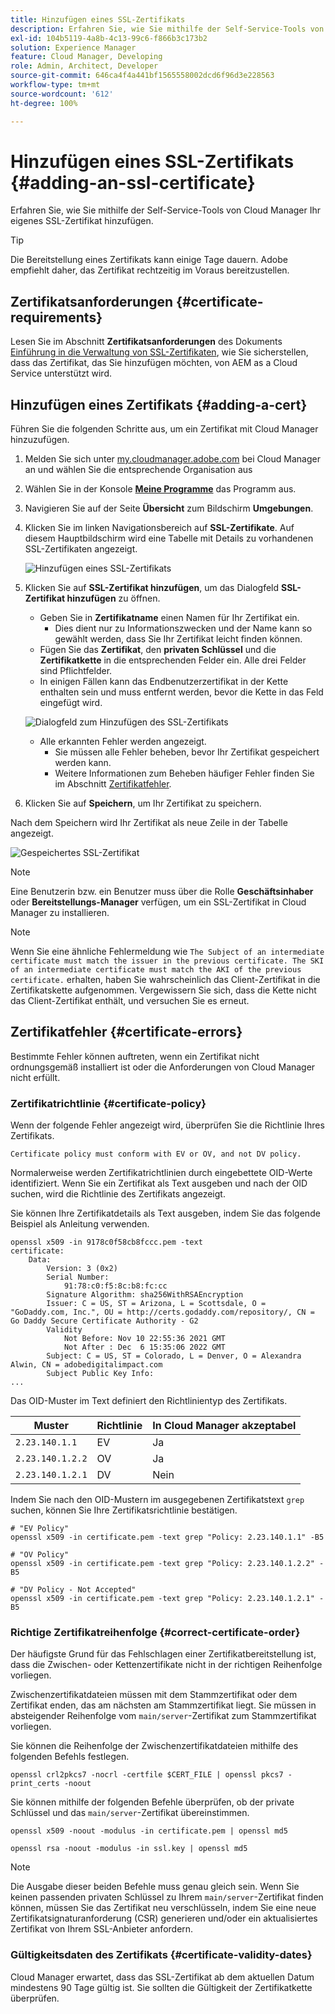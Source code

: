 ```yaml
---
title: Hinzufügen eines SSL-Zertifikats
description: Erfahren Sie, wie Sie mithilfe der Self-Service-Tools von Cloud Manager Ihr eigenes SSL-Zertifikat hinzufügen.
exl-id: 104b5119-4a8b-4c13-99c6-f866b3c173b2
solution: Experience Manager
feature: Cloud Manager, Developing
role: Admin, Architect, Developer
source-git-commit: 646ca4f4a441bf1565558002dcd6f96d3e228563
workflow-type: tm+mt
source-wordcount: '612'
ht-degree: 100%

---
```


# Hinzufügen eines SSL-Zertifikats {#adding-an-ssl-certificate}

Erfahren Sie, wie Sie mithilfe der Self-Service-Tools von Cloud Manager Ihr eigenes SSL-Zertifikat hinzufügen.

>[!TIP]
>
>Die Bereitstellung eines Zertifikats kann einige Tage dauern. Adobe empfiehlt daher, das Zertifikat rechtzeitig im Voraus bereitzustellen.

## Zertifikatsanforderungen {#certificate-requirements}

Lesen Sie im Abschnitt **Zertifikatsanforderungen** des Dokuments [Einführung in die Verwaltung von SSL-Zertifikaten](/help/implementing/cloud-manager/managing-ssl-certifications/introduction.md#requirements), wie Sie sicherstellen, dass das Zertifikat, das Sie hinzufügen möchten, von AEM as a Cloud Service unterstützt wird.

## Hinzufügen eines Zertifikats {#adding-a-cert}

Führen Sie die folgenden Schritte aus, um ein Zertifikat mit Cloud Manager hinzuzufügen.

1. Melden Sie sich unter [my.cloudmanager.adobe.com](https://my.cloudmanager.adobe.com/) bei Cloud Manager an und wählen Sie die entsprechende Organisation aus

1. Wählen Sie in der Konsole **[Meine Programme](/help/implementing/cloud-manager/navigation.md#my-programs)** das Programm aus.

1. Navigieren Sie auf der Seite **Übersicht** zum Bildschirm **Umgebungen**.

1. Klicken Sie im linken Navigationsbereich auf **SSL-Zertifikate**. Auf diesem Hauptbildschirm wird eine Tabelle mit Details zu vorhandenen SSL-Zertifikaten angezeigt.

   ![Hinzufügen eines SSL-Zertifikats](/help/implementing/cloud-manager/assets/ssl/ssl-cert-1.png)

1. Klicken Sie auf **SSL-Zertifikat hinzufügen**, um das Dialogfeld **SSL-Zertifikat hinzufügen** zu öffnen.

   * Geben Sie in **Zertifikatname** einen Namen für Ihr Zertifikat ein.
      * Dies dient nur zu Informationszwecken und der Name kann so gewählt werden, dass Sie Ihr Zertifikat leicht finden können.
   * Fügen Sie das **Zertifikat**, den **privaten Schlüssel** und die **Zertifikatkette** in die entsprechenden Felder ein. Alle drei Felder sind Pflichtfelder.
   * In einigen Fällen kann das Endbenutzerzertifikat in der Kette enthalten sein und muss entfernt werden, bevor die Kette in das Feld eingefügt wird.

   ![Dialogfeld zum Hinzufügen des SSL-Zertifikats](/help/implementing/cloud-manager/assets/ssl/ssl-cert-02.png)

   * Alle erkannten Fehler werden angezeigt.
      * Sie müssen alle Fehler beheben, bevor Ihr Zertifikat gespeichert werden kann.
      * Weitere Informationen zum Beheben häufiger Fehler finden Sie im Abschnitt [Zertifikatfehler](#certificate-errors).

1. Klicken Sie auf **Speichern**, um Ihr Zertifikat zu speichern.

Nach dem Speichern wird Ihr Zertifikat als neue Zeile in der Tabelle angezeigt.

![Gespeichertes SSL-Zertifikat](/help/implementing/cloud-manager/assets/ssl/ssl-cert-3.png)

>[!NOTE]
>
>Eine Benutzerin bzw. ein Benutzer muss über die Rolle **Geschäftsinhaber** oder **Bereitstellungs-Manager** verfügen, um ein SSL-Zertifikat in Cloud Manager zu installieren.

>[!NOTE]
>
>Wenn Sie eine ähnliche Fehlermeldung wie `The Subject of an intermediate certificate must match the issuer in the previous certificate. The SKI of an intermediate certificate must match the AKI of the previous certificate.` erhalten, haben Sie wahrscheinlich das Client-Zertifikat in die Zertifikatskette aufgenommen. Vergewissern Sie sich, dass die Kette nicht das Client-Zertifikat enthält, und versuchen Sie es erneut.

## Zertifikatfehler {#certificate-errors}

Bestimmte Fehler können auftreten, wenn ein Zertifikat nicht ordnungsgemäß installiert ist oder die Anforderungen von Cloud Manager nicht erfüllt.

### Zertifikatrichtlinie {#certificate-policy}

Wenn der folgende Fehler angezeigt wird, überprüfen Sie die Richtlinie Ihres Zertifikats.

```text
Certificate policy must conform with EV or OV, and not DV policy.
```

Normalerweise werden Zertifikatrichtlinien durch eingebettete OID-Werte identifiziert. Wenn Sie ein Zertifikat als Text ausgeben und nach der OID suchen, wird die Richtlinie des Zertifikats angezeigt.

Sie können Ihre Zertifikatdetails als Text ausgeben, indem Sie das folgende Beispiel als Anleitung verwenden.

```text
openssl x509 -in 9178c0f58cb8fccc.pem -text
certificate:
    Data:
        Version: 3 (0x2)
        Serial Number:
            91:78:c0:f5:8c:b8:fc:cc
        Signature Algorithm: sha256WithRSAEncryption
        Issuer: C = US, ST = Arizona, L = Scottsdale, O = "GoDaddy.com, Inc.", OU = http://certs.godaddy.com/repository/, CN = Go Daddy Secure Certificate Authority - G2
        Validity
            Not Before: Nov 10 22:55:36 2021 GMT
            Not After : Dec  6 15:35:06 2022 GMT
        Subject: C = US, ST = Colorado, L = Denver, O = Alexandra Alwin, CN = adobedigitalimpact.com
        Subject Public Key Info:
...
```

Das OID-Muster im Text definiert den Richtlinientyp des Zertifikats.

| Muster | Richtlinie | In Cloud Manager akzeptabel |
|---|---|---|
| `2.23.140.1.1` | EV | Ja |
| `2.23.140.1.2.2` | OV | Ja |
| `2.23.140.1.2.1` | DV | Nein |

Indem Sie nach den OID-Mustern im ausgegebenen Zertifikatstext `grep` suchen, können Sie Ihre Zertifikatsrichtlinie bestätigen.

```shell
# "EV Policy"
openssl x509 -in certificate.pem -text grep "Policy: 2.23.140.1.1" -B5

# "OV Policy"
openssl x509 -in certificate.pem -text grep "Policy: 2.23.140.1.2.2" -B5

# "DV Policy - Not Accepted"
openssl x509 -in certificate.pem -text grep "Policy: 2.23.140.1.2.1" -B5
```

### Richtige Zertifikatreihenfolge {#correct-certificate-order}

Der häufigste Grund für das Fehlschlagen einer Zertifikatbereitstellung ist, dass die Zwischen- oder Kettenzertifikate nicht in der richtigen Reihenfolge vorliegen.

Zwischenzertifikatdateien müssen mit dem Stammzertifikat oder dem Zertifikat enden, das am nächsten am Stammzertifikat liegt. Sie müssen in absteigender Reihenfolge vom `main/server`-Zertifikat zum Stammzertifikat vorliegen.

Sie können die Reihenfolge der Zwischenzertifikatdateien mithilfe des folgenden Befehls festlegen.

```shell
openssl crl2pkcs7 -nocrl -certfile $CERT_FILE | openssl pkcs7 -print_certs -noout
```

Sie können mithilfe der folgenden Befehle überprüfen, ob der private Schlüssel und das `main/server`-Zertifikat übereinstimmen.

```shell
openssl x509 -noout -modulus -in certificate.pem | openssl md5
```

```shell
openssl rsa -noout -modulus -in ssl.key | openssl md5
```

>[!NOTE]
>
>Die Ausgabe dieser beiden Befehle muss genau gleich sein. Wenn Sie keinen passenden privaten Schlüssel zu Ihrem `main/server`-Zertifikat finden können, müssen Sie das Zertifikat neu verschlüsseln, indem Sie eine neue Zertifikatsignaturanforderung (CSR) generieren und/oder ein aktualisiertes Zertifikat von Ihrem SSL-Anbieter anfordern.

### Gültigkeitsdaten des Zertifikats {#certificate-validity-dates}

Cloud Manager erwartet, dass das SSL-Zertifikat ab dem aktuellen Datum mindestens 90 Tage gültig ist. Sie sollten die Gültigkeit der Zertifikatkette überprüfen.
